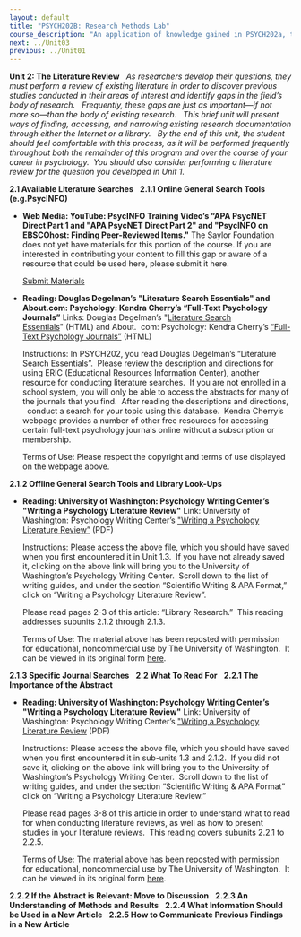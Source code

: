 ```yaml
---
layout: default
title: "PSYCH202B: Research Methods Lab"
course_description: "An application of knowledge gained in PSYCH202a, through creation, editing, evaluation, and review of experiments."
next: ../Unit03
previous: ../Unit01
---
```

**Unit 2: The Literature Review** <span id="2"></span> 
*As researchers develop their questions, they must perform a review of
existing literature in order to discover previous studies conducted in
their areas of interest and identify gaps in the field’s body of
research.   Frequently, these gaps are just as important—if not more
so—than the body of existing research.   This brief unit will present
ways of finding, accessing, and narrowing existing research
documentation through either the Internet or a library.   By the end of
this unit, the student should feel comfortable with this process, as it
will be performed frequently throughout both the remainder of this
program and over the course of your career in psychology.  You should
also consider performing a literature review for the question you
developed in Unit 1.*

**2.1 Available Literature Searches** <span id="2.1"></span> 
**2.1.1 Online General Search Tools (e.g.PsycINFO)** <span
id="2.1.1"></span> 
-   **Web Media: YouTube: PsycINFO Training Video’s “APA PsycNET Direct
    Part 1 and "APA PsycNET Direct Part 2" and "PsycINFO on EBSCOhost:
    Finding Peer-Reviewed Items."**
    The Saylor Foundation does not yet have materials for this portion
    of the course. If you are interested in contributing your content to
    fill this gap or aware of a resource that could be used here, please
    submit it here.

    [Submit Materials](/contribute/)

-   **Reading: Douglas Degelman’s "Literature Search Essentials" and
    About.com: Psychology: Kendra Cherry’s “Full-Text Psychology
    Journals”**
    Links: Douglas Degelman’s "[Literature Search
    Essentials](http://psychology.vanguard.edu/faculty/douglas-degelman/literature-search-essentials/)" (HTML)
    and About.  com: Psychology: Kendra Cherry’s [“Full-Text Psychology
    Journals”](http://psychology.about.com/od/fulltextjournals/a/psychjournals.htm) (HTML)  
      
     Instructions: In PSYCH202, you read Douglas Degelman’s “Literature
    Search Essentials”.  Please review the description and directions
    for using ERIC (Educational Resources Information Center), another
    resource for conducting literature searches.  If you are not
    enrolled in a school system, you will only be able to access the
    abstracts for many of the journals that you find.  After reading the
    descriptions and directions,   conduct a search for your topic using
    this database.  Kendra Cherry’s webpage provides a number of other
    free resources for accessing certain full-text psychology journals
    online without a subscription or membership.  
      
     Terms of Use: Please respect the copyright and terms of use
    displayed on the webpage above.

**2.1.2 Offline General Search Tools and Library Look-Ups** <span
id="2.1.2"></span> 
-   **Reading: University of Washington: Psychology Writing Center’s
    "Writing a Psychology Literature Review"**
    Link: University of Washington: Psychology Writing
    Center’s ["Writing a Psychology Literature
    Review”](https://resources.saylor.org/archived/wp-content/uploads/2011/08/PSYCH202B-2.1.2-Writing-a-psychology-literature-review.pdf) (PDF)  
      
     Instructions: Please access the above file, which you should have
    saved when you first encountered it in Unit 1.3.  If you have not
    already saved it, clicking on the above link will bring you to the
    University of Washington’s Psychology Writing Center.  Scroll down
    to the list of writing guides, and under the section “Scientific
    Writing & APA Format,” click on “Writing a Psychology Literature
    Review”.  
      
     Please read pages 2-3 of this article: “Library Research.”  This
    reading addresses subunits 2.1.2 through 2.1.3.  
      
     Terms of Use: The material above has been reposted with permission
    for educational, noncommercial use by The University of Washington.
     It can be viewed in its original form
    [here](http://www.psych.uw.edu/psych.php#p=187).

**2.1.3 Specific Journal Searches** <span id="2.1.3"></span> 
**2.2 What To Read For** <span id="2.2"></span> 
**2.2.1 The Importance of the Abstract** <span id="2.2.1"></span> 
-   **Reading: University of Washington: Psychology Writing Center’s
    "Writing a Psychology Literature Review"**
    Link: University of Washington: Psychology Writing
    Center’s ["Writing a Psychology Literature
    Review](https://resources.saylor.org/archived/wp-content/uploads/2011/08/PSYCH202B-2.1.2-Writing-a-psychology-literature-review.pdf) (PDF)  
      
     Instructions: Please access the above file, which you should have
    saved when you first encountered it in sub-units 1.3 and 2.1.2.  If
    you did not save it, clicking on the above link will bring you to
    the University of Washington’s Psychology Writing Center.  Scroll
    down to the list of writing guides, and under the section
    “Scientific Writing & APA Format” click on “Writing a Psychology
    Literature Review.”  
      
     Please read pages 3-8 of this article in order to understand what
    to read for when conducting literature reviews, as well as how to
    present studies in your literature reviews.  This reading covers
    subunits 2.2.1 to 2.2.5.  
      
     Terms of Use: The material above has been reposted with permission
    for educational, noncommercial use by The University of Washington.
     It can be viewed in its original form
    [here](http://www.psych.uw.edu/psych.php#p=187).

**2.2.2 If the Abstract is Relevant: Move to Discussion** <span
id="2.2.2"></span> 
**2.2.3 An Understanding of Methods and Results** <span
id="2.2.3"></span> 
**2.2.4 What Information Should be Used in a New Article** <span
id="2.2.4"></span> 
**2.2.5 How to Communicate Previous Findings in a New Article** <span
id="2.2.5"></span> 
